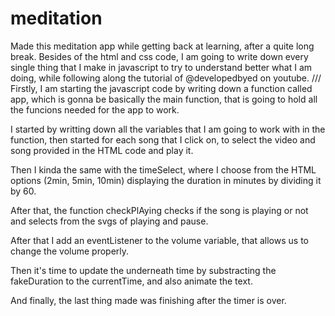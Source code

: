 # meditation 
Made this meditation app while getting back at learning, after a quite long break.
Besides of the html and css code, I am going to write down every single thing that I make in javascript to try to understand better what I am doing, while following along the tutorial of @developedbyed on youtube. 
///
Firstly, I am starting the javascript code by writing down a function called app, which is gonna be basically the main function, that is going to hold all the funcions needed for the app to work. 

I started by writting down all the variables that I am going to work with in the function, then started for each song that I click on, to select the video and song provided in the HTML code and play it. 

Then I kinda the same with the timeSelect, where I choose from the HTML options (2min, 5min, 10min) displaying the duration in minutes by dividing it by 60.

After that, the function checkPlAying checks if the song is playing or not and selects from the svgs of playing and pause.

After that I add an eventListener to the volume variable, that allows us to change the volume properly. 

Then it's time to update the underneath time by substracting the fakeDuration to the currentTime, and also animate the text. 

And finally, the last thing made was finishing after the timer is over.


    